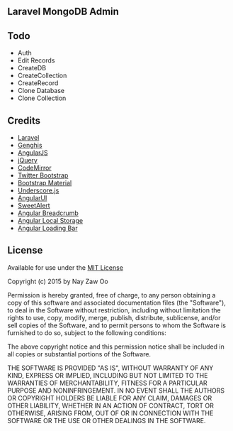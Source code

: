 Laravel MongoDB Admin
---------------------

## Todo

- Auth
- Edit Records
- CreateDB
- CreateCollection
- CreateRecord
- Clone Database
- Clone Collection

Credits
-------

 * [Laravel](http://laravel.com)
 * [Genghis](http://genghisapp.com)
 * [AngularJS](https://angularjs.org)
 * [jQuery](http://jquery.com)
 * [CodeMirror](http://codemirror.net)
 * [Twitter Bootstrap](http://twitter.github.com/bootstrap)
 * [Bootstrap Material](https://fezvrasta.github.io/bootstrap-material-design)
 * [Underscore.js](http://underscorejs.org)
 * [AngularUI](https://angular-ui.github.io)
 * [SweetAlert](http://t4t5.github.io/sweetalert)
 * [Angular Breadcrumb](https://github.com/ncuillery/angular-breadcrumb)
 * [Angular Local Storage](https://github.com/grevory/angular-local-storage)
 * [Angular Loading Bar](https://github.com/chieffancypants/angular-loading-bar)
     
License
-------
Available for use under the [MIT License](http://en.wikipedia.org/wiki/MIT_License)

Copyright (c) 2015 by Nay Zaw Oo

Permission is hereby granted, free of charge, to any person obtaining a copy
of this software and associated documentation files (the "Software"), to deal
in the Software without restriction, including without limitation the rights
to use, copy, modify, merge, publish, distribute, sublicense, and/or sell
copies of the Software, and to permit persons to whom the Software is
furnished to do so, subject to the following conditions:

The above copyright notice and this permission notice shall be included in
all copies or substantial portions of the Software.

THE SOFTWARE IS PROVIDED "AS IS", WITHOUT WARRANTY OF ANY KIND, EXPRESS OR
IMPLIED, INCLUDING BUT NOT LIMITED TO THE WARRANTIES OF MERCHANTABILITY,
FITNESS FOR A PARTICULAR PURPOSE AND NONINFRINGEMENT. IN NO EVENT SHALL THE
AUTHORS OR COPYRIGHT HOLDERS BE LIABLE FOR ANY CLAIM, DAMAGES OR OTHER
LIABILITY, WHETHER IN AN ACTION OF CONTRACT, TORT OR OTHERWISE, ARISING FROM,
OUT OF OR IN CONNECTION WITH THE SOFTWARE OR THE USE OR OTHER DEALINGS IN
THE SOFTWARE.